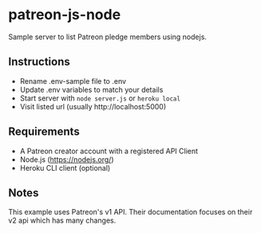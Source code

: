 # patreon-js-node
Sample server to list Patreon pledge members using nodejs. 

## Instructions
* Rename .env-sample file to .env
* Update .env variables to match your details
* Start server with `node server.js` or `heroku local`
* Visit listed url (usually http://localhost:5000)

## Requirements
* A Patreon creator account with a registered API Client
* Node.js (https://nodejs.org/)
* Heroku CLI client (optional)

## Notes
This example uses Patreon's v1 API. Their documentation focuses on their v2 api which has many changes.  
